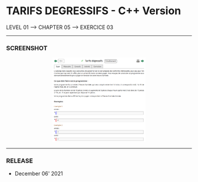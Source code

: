 # TARIFS DEGRESSIFS - C++ Version
LEVEL 01 --> CHAPTER 05 --> EXERCICE 03

---
### **SCREENSHOT**

<div align="center">
    <img
        src="https://github.com/Ayckinn/CPP/blob/main/FRANCE_IOI/LEVEL_01/Chapter_05/03_tarifs_degressifs/todo.png"
        alt="DEMO"
        style="width:50%">
</div>

---
### **RELEASE**

- December 06' 2021